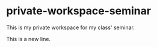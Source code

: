 # private-workspace-seminar

This is my private workspace for my class' seminar.

This is a new line.